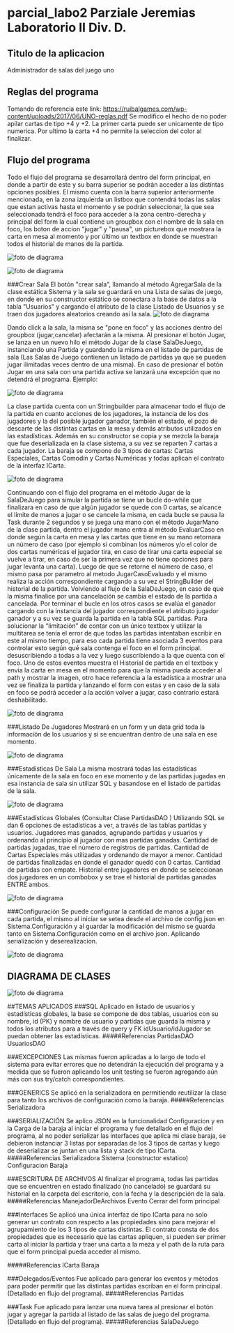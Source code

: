 # parcial_labo2 Parziale Jeremias Laboratorio II Div. D.
## Titulo de la aplicacion
Administrador de salas del juego uno


## Reglas del programa
Tomando de referencia este link: https://ruibalgames.com/wp-content/uploads/2017/06/UNO-reglas.pdf
Se modifico el hecho de no poder apilar cartas de tipo +4 y +2.
La primer carta puede ser unicamente de tipo numerica.
Por ultimo la carta +4 no permite la seleccion del color al finalizar.

## Flujo del programa
Todo el flujo del programa se desarrollará dentro del form principal, en donde a partir de este y su barra superior se podrán acceder a las distintas opciones posibles. El mismo cuenta con la barra superior anteriormente mencionada, en la zona izquierda un listbox que contendrá todas las salas que estan activas hasta el momento y se podrán seleccionar, la que sea seleccionada tendrá el foco para acceder a la zona centro-derecha y principal del form la cual contiene un groupbox con el nombre de la sala en foco, los boton de accion "jugar" y "pausa", un picturebox que mostrara la carta en mesa al momento y por último un textbox en donde se muestran todos el historial de manos de la partida.

![foto de diagrama](https://github.com/jereparziale/tp2.parziale.jeremias/blob/main/assets/menuPrincipal.jpeg)

![foto de diagrama](https://github.com/jereparziale/tp2.parziale.jeremias/blob/main/assets/botonCrearSala.jpeg)

###Crear Sala
El botón "crear sala", llamando al método AgregarSala de la clase estática Sistema y la sala se guardará en una Lista de salas de juego, en donde en su constructor estático se conectara a la base de datos a la tabla "Usuarios" y cargando el atributo de la clase Listado de Usuarios y se traen dos jugadores aleatorios creando así la sala.
![foto de diagrama](https://github.com/jereparziale/tp2.parziale.jeremias/blob/main/assets/ejemploBotonesFocoSala.jpeg)

Dando click a la sala, la misma se "pone en foco" y las acciones dentro del groupbox (jugar,cancelar) afectarán a la misma.
Al presionar el botón Jugar, se lanza en un nuevo hilo el método Jugar de la clase SalaDeJuego, instanciando una Partida y guardando la misma en el listado de partidas de sala (Las Salas de Juego contienen un listado de partidas ya que se pueden jugar ilimitadas veces dentro de una misma). En caso de presionar el botón Jugar en una sala con una partida activa se lanzará una excepción que no detendrá el programa. Ejemplo: 

![foto de diagrama](https://github.com/jereparziale/tp2.parziale.jeremias/blob/main/assets/ejemploExcepcionPartidaEnJuego.jpeg)

La clase partida cuenta con un Stringbuilder para almacenar todo el flujo de la partida en cuanto acciones de los jugadores, la instancia de los dos jugadores y la del posible jugador ganador, también el estado, el pozo de descarte de las distintas cartas en la mesa y demás atributos utilizados en las estadísticas. Además en su constructor se copia y se mezcla la baraja que fue deserializada en la clase sistema, a su vez se reparten 7 cartas a cada jugador. 
La baraja se compone de 3 tipos de cartas: Cartas Especiales, Cartas Comodín y Cartas Numéricas y todas aplican el contrato de la interfaz ICarta.

![foto de diagrama](https://github.com/jereparziale/tp2.parziale.jeremias/blob/main/assets/ejemploMetodoPrincipalPartida.jpeg)

Continuando con el flujo del programa en el método Jugar de la SalaDeJuego para simular la partida se tiene un bucle do-while que finalizara en caso de que algún jugador se quede con 0 cartas, se alcance el límite de manos a jugar o se cancele la misma, en cada bucle se pausa la Task durante 2 segundos y se juega una mano con el método JugarMano de la clase partida, dentro el jugador mano entra al método EvaluarCaso en donde según la carta en mesa y las cartas que tiene en su mano retornara un número de caso (por ejemplo si combinan los números y/o el color de dos cartas numéricas el jugador tira, en caso de tirar una carta especial se vuelve a tirar, en caso de ser la primera vez que no tiene opciones para jugar levanta una carta). Luego de que se retorne el número de caso, el mismo pasa por parametro al metodo JugarCasoEvaluado y el mismo realiza la acción correspondiente cargando a su vez el StringBuilder del historial de la partida.
Volviendo al flujo de la SalaDeJuego, en caso de que la misma finalice por una cancelación se cambia el estado de la partida a cancelada. Por terminar el bucle en los otros casos se evalúa el ganador cargando con la instancia del jugador correspondiente el atributo jugador ganador y a su vez se guarda la partida en la tabla SQL partidas. 
Para solucionar la “limitación” de contar con un único textbox y utilizar la multitarea se tenía el error de que todas las partidas intentaban escribir en este al mismo tiempo, para eso cada partida tiene asociada 3 eventos para controlar esto según qué sala contenga el foco en el form principal. desuscribiendo a todas a la vez y luego suscribiendo a la que cuenta con el foco.
Uno de estos eventos muestra el Historial de partida en el textbox y envia la carta en mesa en el momento para que la misma pueda acceder al path y mostrar la imagen, otro hace referencia a la estadística a mostrar una vez se finaliza la partida y lanzando el form con estas y en caso de la sala en foco se podrá acceder a la acción volver a jugar, caso contrario estará deshabilitado.

![foto de diagrama](https://github.com/jereparziale/tp2.parziale.jeremias/blob/main/assets/ejemploFormEstadistica.jpeg)

###Listado De Jugadores
Mostrará en un form y un data grid toda la información de los usuarios y si se encuentran dentro de una sala en ese momento.

![foto de diagrama](https://github.com/jereparziale/tp2.parziale.jeremias/blob/main/assets/ejemploListadoJugadores.jpeg)

###Estadísticas De Sala
La misma mostrará todas las estadísticas únicamente de la sala en foco en ese momento y de las partidas jugadas en esa instancia de sala sin utilizar SQL y basandose en el listado de partidas de la sala.

![foto de diagrama](https://github.com/jereparziale/tp2.parziale.jeremias/blob/main/assets/ejemploEstadisticasSala.jpeg)

###Estadísticas Globales
(Consultar Clase PartidasDAO )
Utilizando SQL se dan 6 opciones de estadísticas a ver, a través de las tablas partidas y usuarios.
Jugadores mas ganados, agrupando partidas y usuarios y ordenando al principio al jugador con mas partidas ganadas.
Cantidad de partidas jugadas, trae el número de registros de partidas.
Cantidad de Cartas Especiales más utilizadas y ordenando de mayor a menor.
Cantidad de partidas finalizadas en donde el ganador quedó con 0 cartas.
Cantidad de partidas con empate.
Historial entre jugadores en donde se seleccionan dos jugadores en un combobox y se trae el historial de partidas ganadas ENTRE ambos.

![foto de diagrama](https://github.com/jereparziale/tp2.parziale.jeremias/blob/main/assets/ejemploEstadisticasGlobales.jpeg)

###Configuración
Se puede configurar la cantidad de manos a jugar en cada partida, el mismo al iniciar se setea desde el archivo de config.json en Sistema.Configuración y al guardar la modificación del mismo se guarda tanto en Sistema.Configuración como en el archivo json. Aplicando serialización y deserealizacion.

![foto de diagrama](https://github.com/jereparziale/tp2.parziale.jeremias/blob/main/assets/ejemploConfiguracion.jpeg)



## DIAGRAMA DE CLASES

![foto de diagrama](https://github.com/jereparziale/tp2.parziale.jeremias/blob/main/assets/diagramaDeClases.jpeg)

##TEMAS APLICADOS
###SQL
Aplicado en listado de usuarios y estadísticas globales, la base se compone de dos tablas, usuarios con su nombre, id (PK) y nombre de usuario y partidas que guarda la misma y todos los atributos para a través de query y FK idUsuario/idJugador se puedan obtener las estadísticas.
#####Referencias
PartidasDAO
UsuariosDAO

###EXCEPCIONES
Las mismas fueron aplicadas a lo largo de todo el sistema para evitar errores que no detendrán la ejecución del programa y a medida que se fueron aplicando los unit testing se fueron agregando aún más con sus try/catch correspondientes.

###GENERICS
Se aplicó en la serializadora en permitiendo reutilizar la clase para tanto los archivos de configuración como la baraja.
#####Referencias
Serializadora<T>

###SERIALIZACIÓN
Se aplico JSON en la funcionalidad Configuracion y en la Carga de la baraja al iniciar el programa y fue detallado en el flujo del programa, al no poder serializar las interfaces que aplica mi clase baraja, se debieron instanciar 3 listas por separadas de los 3 tipos de cartas y luego de deserializar se juntan en una lista y stack de tipo ICarta.
#####Referencias
Serializadora<T>
Sistema (constructor estatico)
Configuracion
Baraja

###ESCRITURA DE ARCHIVOS
Al finalizar el programa, todas las partidas que se encuentren en estado finalizado (no cancelado) se guardará su historial en la carpeta del escritorio, con la fecha y la descripción de la sala.
#####Referencias
ManejadorDeArchivos
Evento Cerrar del form principal

###Interfaces
Se aplicó una única interfaz de tipo ICarta para no solo generar un contrato con respecto a las propiedades sino para mejorar el agrupamiento de los 3 tipos de cartas distintas. 
El contrato consta de dos propiedades que es necesario que las cartas apliquen, si pueden ser primer carta al iniciar la partida y traer una carta a la meza y el path de la ruta para que el form principal pueda acceder al mismo.

#####Referencias
ICarta
Baraja

###Delegados/Eventos
Fue aplicado para generar los eventos y métodos para poder permitir que las distintas partidas escriban en el form principal. (Detallado en flujo del programa).
#####Referencias
Partidas

###Task
Fue aplicado para lanzar una nueva tarea al presionar el botón jugar y agregar la partida al listado de las salas de juego del programa.
(Detallado en flujo del programa).
#####Referencias
SalaDeJuego





 


